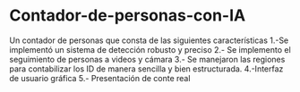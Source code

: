 # Contador-de-personas-con-IA
Un contador de personas que consta de las siguientes características 1.-Se implementó un sistema de detección robusto y preciso 2.- Se implemento el seguimiento de personas a videos y cámara 3.-  Se manejaron las regiones para contabilizar los ID de manera sencilla y bien estructurada. 4.-Interfaz de usuario gráfica 5.- Presentación de conte real
